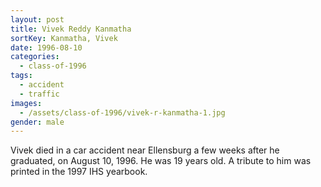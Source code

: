 ```yaml
---
layout: post
title: Vivek Reddy Kanmatha
sortKey: Kanmatha, Vivek
date: 1996-08-10
categories:
  - class-of-1996
tags:
  - accident
  - traffic
images:
  - /assets/class-of-1996/vivek-r-kanmatha-1.jpg
gender: male
---
```

Vivek died in a car accident near Ellensburg a few weeks after he graduated, on August 10, 1996.  He was 19 years old.  A tribute to him was printed in the 1997 IHS yearbook.
